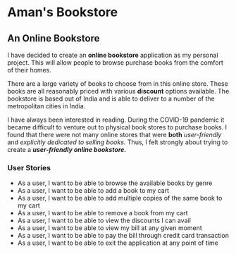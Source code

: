 # Aman's Bookstore

## An Online Bookstore


I have decided to create an **online bookstore** application as my personal project. This will allow people to browse 
purchase books from the comfort of their homes.

There are a large variety of books to choose from in this online store. These books are all reasonably priced with various **discount** options available. The bookstore is based out of India and is able to deliver to a 
number of the metropolitan cities in India.

I have always been interested in reading. During the COVID-19 pandemic it became difficult to venture out to physical book stores
to purchase books. I found that there were not many online stores that were **both** *user-friendly* and *explicitly dedicated to selling books.*
Thus, I felt strongly about trying to create a ***user-friendly online bookstore.***

### User Stories

- As a user, I want to be able to browse the available books by genre
- As a user, I want to be able to add a book to my cart
- As a user, I want to be able to add multiple copies of the same book to my cart
- As a user, I want to be able to remove a book from my cart
- As a user, I want to be able to view the discounts I can avail
- As a user, I want to be able to view my bill at any given moment
- As a user, I want to be able to pay the bill through credit card transaction
- As a user, I want to be able to exit the application at any point of time